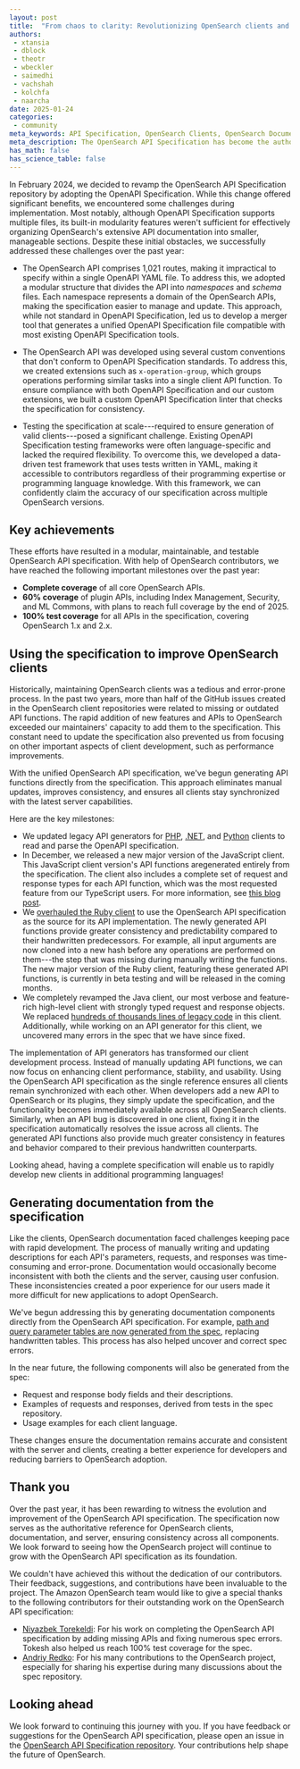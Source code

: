 ```yaml
---
layout: post
title:  "From chaos to clarity: Revolutionizing OpenSearch clients and documentation using a unified API specification"
authors:
 - xtansia
 - dblock
 - theotr
 - wbeckler
 - saimedhi
 - vachshah
 - kolchfa
 - naarcha
date: 2025-01-24
categories:
 - community
meta_keywords: API Specification, OpenSearch Clients, OpenSearch Documentation, Code Generation, Automation
meta_description: The OpenSearch API Specification has become the authoritative reference, bridging the gaps between clients, documentation, and the server. By adopting and extending the OpenAPI Specification, we've achieved modularity, testability, and automation, transforming how APIs are described, tested, and implemented. This unified approach has revolutionized client development and documentation, ensuring consistency, accuracy, and rapid adaptability across OpenSearch.
has_math: false
has_science_table: false
---
```


In February 2024, we decided to revamp the OpenSearch API Specification repository by adopting the OpenAPI Specification. While this change offered significant benefits, we encountered some challenges during implementation. Most notably, although OpenAPI Specification supports multiple files, its built-in modularity features weren't sufficient for effectively organizing OpenSearch's extensive API documentation into smaller, manageable sections. Despite these initial obstacles, we successfully addressed these challenges over the past year:

- The OpenSearch API comprises 1,021 routes, making it impractical to specify within a single OpenAPI YAML file. To address this, we adopted a modular structure that divides the API into _namespaces_ and _schema_ files. Each namespace represents a domain of the OpenSearch APIs, making the specification easier to manage and update. This approach, while not standard in OpenAPI Specification, led us to develop a merger tool that generates a unified OpenAPI Specification file compatible with most existing OpenAPI Specification tools.  

- The OpenSearch API was developed using several custom conventions that don't conform to OpenAPI Specification standards. To address this, we created extensions such as `x-operation-group`, which groups operations performing similar tasks into a single client API function. To ensure compliance with both OpenAPI Specification and our custom extensions, we built a custom OpenAPI Specification linter that checks the specification for consistency.  

- Testing the specification at scale---required to ensure generation of valid clients---posed a significant challenge. Existing OpenAPI Specification testing frameworks were often language-specific and lacked the required flexibility. To overcome this, we developed a data-driven test framework that uses tests written in YAML, making it accessible to contributors regardless of their programming expertise or programming language knowledge. With this framework, we can confidently claim the accuracy of our specification across multiple OpenSearch versions.  

## Key achievements

These efforts have resulted in a modular, maintainable, and testable OpenSearch API specification. With help of OpenSearch contributors, we have reached the following important milestones over the past year:  

- **Complete coverage** of all core OpenSearch APIs.  
- **60% coverage** of plugin APIs, including Index Management, Security, and ML Commons, with plans to reach full coverage by the end of 2025.
- **100% test coverage** for all APIs in the specification, covering OpenSearch 1.x and 2.x.    

## Using the specification to improve OpenSearch clients  

Historically, maintaining OpenSearch clients was a tedious and error-prone process. In the past two years, more than half of the GitHub issues created in the OpenSearch client repositories were related to missing or outdated API functions. The rapid addition of new features and APIs to OpenSearch exceeded our maintainers' capacity to add them to the specification. This constant need to update the specification also prevented us from focusing on other important aspects of client development, such as performance improvements.

With the unified OpenSearch API specification, we've begun generating API functions directly from the specification. This approach eliminates manual updates, improves consistency, and ensures all clients stay synchronized with the latest server capabilities.  

Here are the key milestones:  

- We updated legacy API generators for [PHP](https://github.com/opensearch-project/opensearch-php/pull/203), [.NET](https://github.com/opensearch-project/opensearch-net/pull/228), and [Python](https://github.com/opensearch-project/opensearch-py/pull/721) clients to read and parse the OpenAPI specification.  
- In December, we released a new major version of the JavaScript client. This JavaScript client version's API functions  aregenerated entirely from the specification. The client also includes a complete set of request and response types for each API function, which was the most requested feature from our TypeScript users. For more information, see [this blog post](https://opensearch.org/blog/Introducing-OpenSearch-JS-Client-3.0/). 
- We [overhauled the Ruby client](https://github.com/opensearch-project/opensearch-ruby/pull/261) to use the OpenSearch API specification as the source for its API implementation. The newly generated API functions provide greater consistency and predictability compared to their handwritten predecessors. For example, all input arguments are now cloned into a new hash before any operations are performed on them---the step that was missing during manually writing the functions. The new major version of the Ruby client, featuring these generated API functions, is currently in beta testing and will be released in the coming months.
- We completely revamped the Java client, our most verbose and feature-rich high-level client with strongly typed request and response objects. We replaced [hundreds of thousands lines of legacy code](https://github.com/opensearch-project/opensearch-java/pulls?q=sort%3Aupdated-desc+is%3Apr+is%3Amerged+%5EGenerate+author%3AXtansia) in this client. Additionally, while working on an API generator for this client, we uncovered many errors in the spec that we have since fixed.

The implementation of API generators has transformed our client development process. Instead of manually updating API functions, we can now focus on enhancing client performance, stability, and usability. Using the OpenSearch API specification as the single reference ensures all clients remain synchronized with each other. When developers add a new API to OpenSearch or its plugins, they simply update the specification, and the functionality becomes immediately available across all OpenSearch clients. Similarly, when an API bug is discovered in one client, fixing it in the specification automatically resolves the issue across all clients. The generated API functions also provide much greater consistency in features and behavior compared to their previous handwritten counterparts.

Looking ahead, having a complete specification will enable us to rapidly develop new clients in additional programming languages!

## Generating documentation from the specification  

Like the clients, OpenSearch documentation faced challenges keeping pace with rapid development. The process of manually writing and updating descriptions for each API's parameters, requests, and responses was time-consuming and error-prone. Documentation would occasionally become inconsistent with both the clients and the server, causing user confusion. These inconsistencies created a poor experience for our users made it more difficult for new applications to adopt OpenSearch.

We've begun addressing this by generating documentation components directly from the OpenSearch API specification. For example, [path and query parameter tables are now generated from the spec](https://github.com/opensearch-project/documentation-website/pull/8692), replacing handwritten tables. This process has also helped uncover and correct spec errors.  

In the near future, the following components will also be generated from the spec:  

- Request and response body fields and their descriptions.  
- Examples of requests and responses, derived from tests in the spec repository.  
- Usage examples for each client language.  

These changes ensure the documentation remains accurate and consistent with the server and clients, creating a better experience for developers and reducing barriers to OpenSearch adoption.  

## Thank you

Over the past year, it has been rewarding to witness the evolution and improvement of the OpenSearch API specification. The specification now serves as the authoritative reference for OpenSearch clients, documentation, and server, ensuring consistency across all components. We look forward to seeing how the OpenSearch project will continue to grow with the OpenSearch API specification as its foundation.

We couldn't have achieved this without the dedication of our contributors. Their feedback, suggestions, and contributions have been invaluable to the project. The Amazon OpenSearch team would like to give a special thanks to the following contributors for their outstanding work on the OpenSearch API specification:

* [Niyazbek Torekeldi](https://github.com/Tokesh): For his work on completing the OpenSearch API specification by adding missing APIs and fixing numerous spec errors. Tokesh also helped us reach 100% test coverage for the spec.
* [Andriy Redko](https://github.com/reta): For his many contributions to the OpenSearch project, especially for sharing his expertise during many discussions about the spec repository.

## Looking ahead  

We look forward to continuing this journey with you. If you have feedback or suggestions for the OpenSearch API specification, please open an issue in the [OpenSearch API Specification repository](https://github.com/opensearch-project/opensearch-api-specification/issues). Your contributions help shape the future of OpenSearch.  
